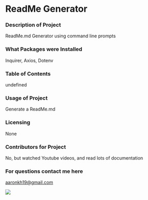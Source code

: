 <b><h1>ReadMe Generator</h1></b>

<b><h3>Description of Project</h3></b>
ReadMe.md Generator using command line prompts

<b><h3>What Packages were Installed</h3></b>
Inquirer, Axios, Dotenv

<b><h3>Table of Contents</h3></b>

undefined

<b><h3>Usage of Project</h3></b>
Generate a ReadMe.md

<b><h3>Licensing</h3></b>
None

<b><h3>Contributors for Project</h3></b>
No, but watched Youtube videos, and read lots of documentation

<b><h3>For questions contact me here</h3></b>
aaronkh19@gmail.com

![](https://avatars.githubusercontent.com/u/62162164?)